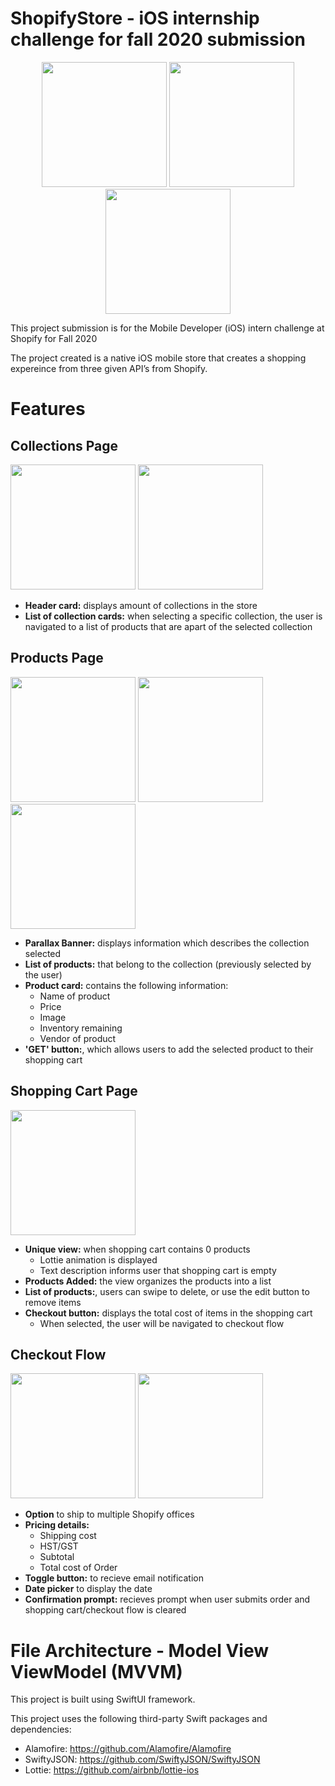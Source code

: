 # ShopifyStore - iOS internship challenge for fall 2020 submission

<p float="left" align="center">
<img src="./Documentation/home-screen.png" width="200"/>
<img src="./Documentation/darkmode-screen.png" width="200"/>
<img src="./Documentation/profile-screen.png" width="200"/>
</p>

This project submission is for the Mobile Developer (iOS) intern challenge at Shopify for Fall 2020

The project created is a native iOS mobile store that creates a shopping expereince from three given API’s from Shopify. 

# Features

## Collections Page
<p float="left">
<img src="./Documentation/home-screen.png" width="200"/>
<img src="./Documentation/parallax-screen.png" width="200"/>
</p>

* <b>Header card:</b> displays amount of collections in the store
* <b>List of collection cards:</b> when selecting a specific collection, the user is navigated to a list of products that are apart of the selected collection


## Products Page
<p float="left">
<img src="./Documentation/parallax-screen.png" width="200"/>
<img src="./Documentation/products-screen.png" width="200"/>
<img src="./Documentation/getproduct-screen.png" width="200"/>
</p>


* <b>Parallax Banner:</b> displays information which describes the collection selected
* <b>List of products:</b> that belong to the collection (previously selected by the user)
* <b>Product card:</b> contains the following information: 
    * Name of product
    * Price
    * Image
    * Inventory remaining
    * Vendor of product
* <b>'GET' button:</b>, which allows users to add the selected product to their shopping cart
    
## Shopping Cart Page
<p float="left">
<img src="./Documentation/itemadded-screen.png" width="200"/>
</p>

* <b>Unique view:</b> when shopping cart contains 0 products
    * Lottie animation is displayed
    * Text description informs user that shopping cart is empty
* <b>Products Added:</b> the view organizes the products into a list
* <b>List of products:</b>, users can swipe to delete, or use the edit button to remove items
* <b>Checkout button:</b> displays the total cost of items in the shopping cart
    * When selected, the user will be navigated to checkout flow
    
## Checkout Flow
<p float="left">
<img src="./Documentation/checkout-screen.png" width="200"/>
<img src="./Documentation/submit-screen.png" width="200"/>
</p>

* <b>Option</b> to ship to multiple Shopify offices
* <b>Pricing details:</b>
    * Shipping cost
    * HST/GST
    * Subtotal
    * Total cost of Order
* <b>Toggle button:</b> to recieve email notification
* <b>Date picker</b> to display the date
* <b>Confirmation prompt:</b> recieves prompt when user submits order and shopping cart/checkout flow is cleared

# File Architecture - Model View ViewModel (MVVM)
This project is built using SwiftUI framework. 
 
This project uses the following third-party Swift packages and dependencies: 
* Alamofire: https://github.com/Alamofire/Alamofire
* SwiftyJSON: https://github.com/SwiftyJSON/SwiftyJSON
* Lottie: https://github.com/airbnb/lottie-ios




